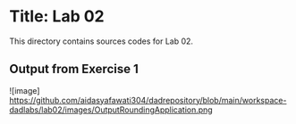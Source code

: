 # Title: Lab 02
This directory contains sources codes for Lab 02.
## Output from Exercise 1
![image]
https://github.com/aidasyafawati304/dadrepository/blob/main/workspace-dadlabs/lab02/images/OutputRoundingApplication.png
